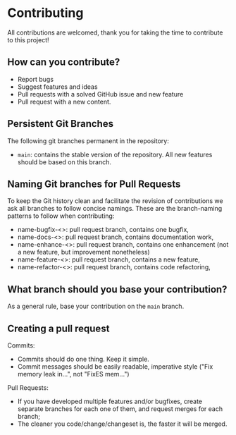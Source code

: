 # Contributing

All contributions are welcomed, thank you for taking the time to contribute to this project! 

## How can you contribute?

* Report bugs
* Suggest features and ideas
* Pull requests with a solved GitHub issue and new feature
* Pull request with a new content.

## Persistent Git Branches

The following git branches permanent in the repository:

- `main`: contains the stable version of the repository. All new features should be based on this branch.
   
## Naming Git branches for Pull Requests

To keep the Git history clean and facilitate the revision of contributions we 
ask all branches to follow concise namings. These are the branch-naming patterns
to follow when contributing:

- name-bugfix-<>:        pull request branch, contains one bugfix,
- name-docs-<>:          pull request branch, contains documentation work,
- name-enhance-<>:       pull request branch, contains one enhancement (not a new feature, but improvement nonetheless)
- name-feature-<>:       pull request branch, contains a new feature,
- name-refactor-<>:      pull request branch, contains code refactoring,

## What branch should you base your contribution?

As a general rule, base your contribution on the `main` branch.

## Creating a pull request

Commits:
- Commits should do one thing. Keep it simple.
- Commit messages should be easily readable, imperative style ("Fix memory leak in...", not "FixES mem...")

Pull Requests:
- If you have developed multiple features and/or bugfixes, create separate
    branches for each one of them, and request merges for each branch;
- The cleaner you code/change/changeset is, the faster it will be merged.
